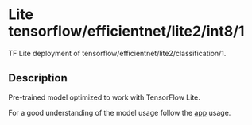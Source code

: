 # Lite tensorflow/efficientnet/lite2/int8/1
TF Lite deployment of tensorflow/efficientnet/lite2/classification/1.

<!-- parent-model: tensorflow/efficientnet/lite2/classification/1 -->

## Description
Pre-trained model optimized to work with TensorFlow Lite.

For a good understanding of the model usage follow the
[app](https://github.com/tensorflow/examples/blob/master/lite/examples/image_classification/android/lib_support/src/main/java/org/tensorflow/lite/examples/classification/tflite/Classifier.java)
usage.

